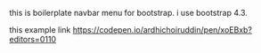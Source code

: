 this is boilerplate navbar menu for bootstrap.
i use bootstrap 4.3.

this example link https://codepen.io/ardhichoiruddin/pen/xoEBxb?editors=0110